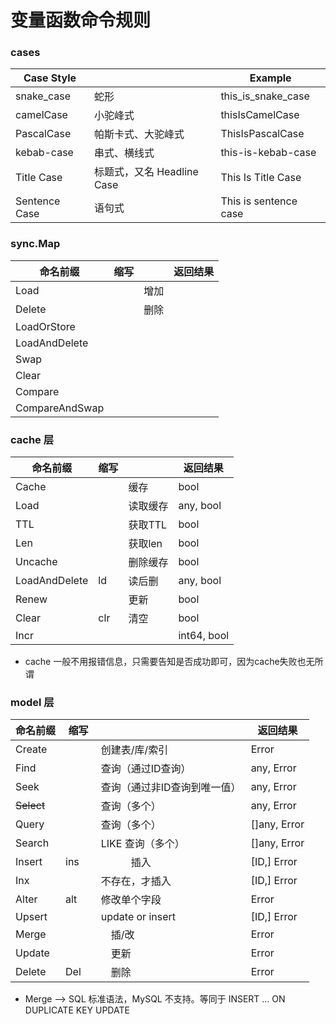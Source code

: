 # 变量函数命令规则

### cases

| Case Style	    |                      | Example	              |  
|----------------|----------------------|-----------------------| 
| snake_case     | 蛇形	                  | this_is_snake_case	   |  
| camelCase	     | 小驼峰式                 | thisIsCamelCase	      | 	 
| PascalCase	    | 帕斯卡式、大驼峰式            | ThisIsPascalCase	     | 	 
| kebab-case	    | 串式、横线式               | this-is-kebab-case    | 	 
| Title Case	    | 标题式，又名 Headline Case | This Is Title Case    | 	 	 
| Sentence Case	 | 语句式                  | This is sentence case | 	

### sync.Map

| 命名前缀           | 缩写 |    | 返回结果 |
|----------------|----|----|------|
| Load           | 　  | 增加 |      |
| Delete         | 　  | 删除 |      |
| LoadOrStore    |    |    |      |
| LoadAndDelete  |    |    |      |
| Swap           |    |    |      |
| Clear          |    |    |      |
| Compare        |    |    |      |
| CompareAndSwap |    |    |      |


### cache 层

| 命名前缀          | 缩写  |       | 返回结果        |
|---------------|-----|-------|-------------|
| Cache         | 　   | 缓存    | bool        |
| Load          | 　   | 读取缓存  | any, bool   |
| TTL           |     | 获取TTL | bool        |
| Len           |     | 获取len | bool        |
| Uncache       | 　   | 删除缓存  | bool        |
| LoadAndDelete | ld  | 读后删   | any, bool   |
| Renew         | 　   | 更新    | bool        |
| Clear         | clr | 清空    | bool        |
| Incr          | 　   |       | int64, bool |

* cache 一般不用报错信息，只需要告知是否成功即可，因为cache失败也无所谓


### model 层

| 命名前缀       | 缩写   |                   | 返回结果         |
|------------|------|-------------------|--------------|
| Create     |      | 创建表/库/索引          | Error        |
| Find       |      | 查询（通过ID查询）        | any, Error   |
| Seek       |      | 查询（通过非ID查询到唯一值）   | any, Error   |
| ~~Select~~ |      | 查询（多个）            | any, Error   |
| Query      |      | 查询（多个）            | []any, Error |
| Search     |      | LIKE 查询（多个）       | []any, Error |
| Insert     | ins  | 　　　插入　            | [ID,] Error  |
| Inx        |      | 不存在，才插入　          | [ID,] Error  |
| Alter      | alt  | 修改单个字段　           | Error        |
| Upsert     |      | update or insert　 | [ID,] Error  |
| Merge      |      | 　插/改　  　          | Error        |
| Update     | 　    | 　更新　　             | Error        |
| Delete     | Del　 | 　删除　　             | Error        |

* Merge  --> SQL 标准语法，MySQL 不支持。等同于 INSERT ... ON DUPLICATE KEY UPDATE